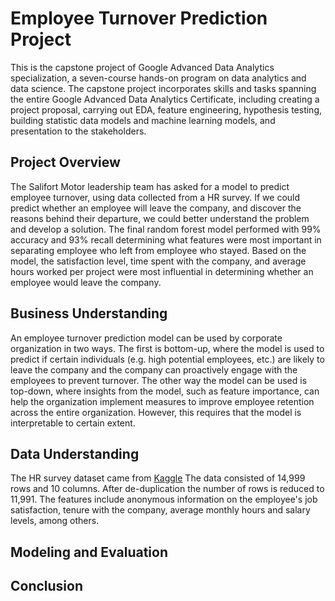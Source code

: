 # Employee Turnover Prediction Project
This is the capstone project of Google Advanced Data Analytics specialization, a seven-course hands-on program on data analytics and data science. 
The capstone project incorporates skills and tasks spanning the entire Google Advanced Data Analytics Certificate, including creating a project proposal, carrying out EDA, feature engineering, hypothesis testing, building statistic data models and machine learning models, and presentation to the stakeholders.
## Project Overview
The Salifort Motor leadership team has asked for a model to predict employee turnover, using data collected from a HR survey. If we could predict whether an employee will leave the company, and discover the reasons behind their departure, we could better understand the problem and develop a solution. The final random forest model performed with 99% accuracy and 93% recall determining what features were most important in separating employee who left from employee who stayed. Based on the model, the satisfaction level, time spent with the company, and average hours worked per project were most influential in determining whether an employee would leave the company. 
## Business Understanding
An employee turnover prediction model can be used by corporate organization in two ways. The first is bottom-up, where the model is used to predict if certain individuals (e.g. high potential employees, etc.) are likely to leave the company and the company can proactively engage with the employees to prevent turnover. The other way the model can be used is top-down, where insights from the model, such as feature importance, can help the organization implement measures to improve employee retention across the entire organization. However, this requires that the model is interpretable to certain extent.
## Data Understanding
The HR survey dataset came from [Kaggle](https://www.kaggle.com/datasets/mfaisalqureshi/hr-analytics-and-job-prediction?select=HR_comma_sep.csv) The data consisted of 14,999 rows and 10 columns. After de-duplication the number of rows is reduced to 11,991. The features include anonymous information on the employee's job satisfaction, tenure with the company, average monthly hours and salary levels, among others. 
## Modeling and Evaluation
## Conclusion
